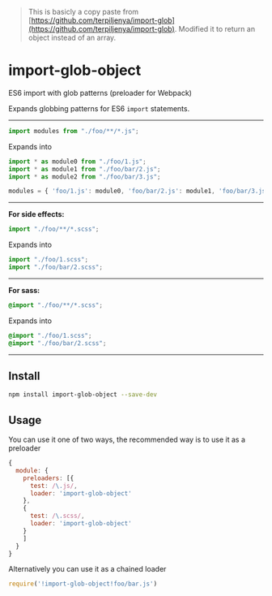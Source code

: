 > This is basicly a copy paste from [https://github.com/terpiljenya/import-glob](https://github.com/terpiljenya/import-glob). Modified it to return an object instead of an array.

# import-glob-object
ES6 import with glob patterns (preloader for Webpack)

Expands globbing patterns for ES6 `import` statements.

---
```js
import modules from "./foo/**/*.js";
```
Expands into
```js
import * as module0 from "./foo/1.js";
import * as module1 from "./foo/bar/2.js";
import * as module2 from "./foo/bar/3.js";

modules = { 'foo/1.js': module0, 'foo/bar/2.js': module1, 'foo/bar/3.js': module2 }
```
---
__For side effects:__

```js
import "./foo/**/*.scss";
```
Expands into
```js
import "./foo/1.scss";
import "./foo/bar/2.scss";
```
---
__For sass:__

```scss
@import "./foo/**/*.scss";
```
Expands into
```scss
@import "./foo/1.scss";
@import "./foo/bar/2.scss";
```

---

## Install
```sh
npm install import-glob-object --save-dev
```

## Usage
You can use it one of two ways, the recommended way is to use it as a preloader

```js
{
  module: {
    preloaders: [{
      test: /\.js/,
      loader: 'import-glob-object'
    },
    {
      test: /\.scss/,
      loader: 'import-glob-object'
    }
    ]
  }
}
```

Alternatively you can use it as a chained loader
```js
require('!import-glob-object!foo/bar.js')
```
